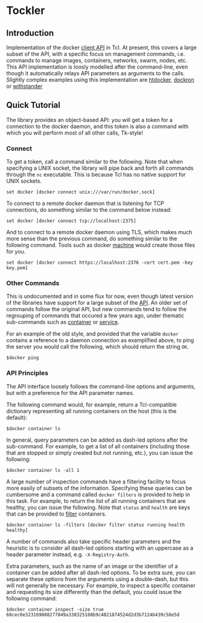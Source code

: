# Tockler

## Introduction

Implementation of the docker [client API][API] in Tcl. At present, this covers a
large subset of the API, with a specific focus on management commands, i.e.
commands to manage images, containers, networks, swarm, nodes, etc.  This API
implementation is loosly modelled after the command-line, even though it
automatically relays API parameters as arguments to the calls. Slightly complex
examples using this implementation are [htdocker], [dockron] or [withstander]

  [API]: https://docs.docker.com/reference/api/docker_remote_api/
  [htdocker]: https://github.com/efrecon/htdocker
  [dockron]: https://github.com/efrecon/dockron
  [withstander]: https://github.com/efrecon/withstander

## Quick Tutorial

The library provides an object-based API: you will get a token for a connection
to the docker daemon, and this token is also a command with which you will
perform most of all other calls, Tk-style!

### Connect

To get a token, call a command similar to the following.  Note that when
specifying a UNIX socket, the library will pipe back and forth all commands
through the `nc` executable.  This is because Tcl has no native support for UNIX
sockets.

    set docker [docker connect unix:///var/run/docker.sock]

To connect to a remote docker daemon that is listening for TCP connections, do
something similar to the command below instead:

    set docker [docker connect tcp://localhost:2375]

And to connect to a remote docker daemon using TLS, which makes much more sense
than the previous command, do something similar to the following command. Tools
such as docker [machine](https://docs.docker.com/machine/) would create those
files for you.

    set docker [docker connect https://localhost:2376 -cert cert.pem -key key.pem]

### Other Commands

This is undocumented and in some flux for now, even though latest version of the
libraries have support for a large subset of the
[API](https://docs.docker.com/engine/api/latest/). An older set of commands
follow the original API, but new commands tend to follow the regrouping of
commands that occured a few years ago, under thematic sub-commands such as
[container](https://docs.docker.com/engine/reference/commandline/container/) or
[service](https://docs.docker.com/engine/reference/commandline/service/).

For an example of the old style, and provided that the variable `docker`
contains a reference to a daemon connection as examplified above, to ping the
server you would call the following, which should return the string `OK`.

    $docker ping

### API Principles

The API interface loosely follows the command-line options and arguments, but
with a preference for the API parameter names.

The following command would, for example, return a Tcl-compatible dictionary
representing all running containers on the host (this is the default):

    $docker container ls

In general, query parameters can be added as dash-led options after the
sub-command. For example, to get a list of all containers (including those that
are stopped or simply created but not running, etc.), you can issue the
following:

    $docker container ls -all 1

A large number of inspection commands have a filtering facility to focus more
easily of subsets of the information.  Specifying these queries can be
cumbersome and a command called `docker filters` is provided to help in this
task.  For example, to return the list of all running containers that are
healthy, you can issue the following. Note that `status` and `health` are keys
that can be provided to
[filter](https://docs.docker.com/engine/api/v1.36/#operation/ContainerList)
containers.

    $docker container ls -filters [docker filter status running health healthy]

A number of commands also take specific header parameters and the heuristic is
to consider all dash-led options starting with an uppercase as a header
parameter instead, e.g. `-X-Registry-Auth`.

Extra parameters, such as the name of an image or the identifier of a container
can be added after all dash-led options.  To be extra sure, you can separate
these options from the arguments using a double-dash, but this will not
generally be necessary.  For example, to inspect a specific container and
requesting its size differently than the default, you could issue the following
command:

    $docker container inspect -size true 68cec0e323169808277849a338325108b9c4821874524d2d3b7124b439c58e5d

